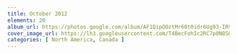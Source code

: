 ```yaml
---
title: October 2012
elements: 20
album_url: https://photos.google.com/album/AF1QipOOztMr60t0idr6Ug93-IR9jzhbcCuX3Xg2SYHx
cover_image_url: https://lh3.googleusercontent.com/T4BecFohIc2RC7p0N8SGN6MU72Z4woBGSZGFTzflOIOV51HhhQxEvhzSbXvUTHHYTHCVR1WmbKPA2yCrix_rCzJSrf4h92Ag6Q40H9mN8qf3oSbTogtC37EKBUli_iEqsFRCamvXLVplCbo0RVDQEBiWJGCOV4vssT2N35GMV1KwcImIDgxmAIOjAroTYxJ5a1cLBEEyralOVJK8FXgg8b5frj73fb0QJAYJqlfmWHBUQAFORUu77wE52M-5G6l-yANdaVBBCtsvvJ7wuJPCUQRErzt__cOv6zUUWRhSyejXxBU-lHhfHBB9PacO04XFxPDwHT_9_gcolK1748vmJrqgnMDGo-Ctabvjr2UHjAwSpzB8nTHcf5kL1ZfokhUmt1xLBC0lp_DWRt3XORUPOm335FX38RFp9DjbD1e1DomRGbakZPyP2_4SdAtQyKJVo5pLGez4klWgfnxi_CfVB21rGdToTgMgBxWcY0FZqlCvW3NNbVj2opPE853H00w554ObKCRGTbZJv2ZjK0RPE2ZZB1zDbTg_yNkMcFzrbwyH5eaTE3G7sb_YurSCVN_LWY-yMWEMwl9bkgk8XUB2ulp1sH0o51MDdzoPkaZRXPlcNVz-13XNULxXznoIoH887s3UwEwruYKDWpU4PxrmakYi=s195-p-k-no
categories: [ North America, Canada ]
---
```

